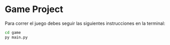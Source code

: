 # Game Project

Para correr el juego debes seguir las siguientes instrucciones en la terminal:

```sh
cd game
py main.py
```
